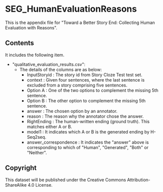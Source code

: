 # SEG_HumanEvaluationReasons

This is the appendix file for "Toward a Better Story End: Collecting Human Evaluation with Reasons".

## Contents
It includes the following item.
    
- "qualitative_evaluation_results.csv":
    - The details of the columns are as below:
        - InputStoryid : The story id from Story Cloze Test test set.
        - context : Given four sentences, where the last sentence is excluded from a story comprising five sentences.
        - Option A : One of the two options to complement the missing 5th sentence. 
        - Option B : The other option to complement the missing 5th sentence. 
        - answer : The chosen option by an annotator.
        - reason : The reason why the annotator chose the answer.
        - RightEnding : The human-written ending (ground truth). This matches either A or B.
        - model1 : It indicates which A or B is the generated ending by H-Seq2seq.
        - answer_correspondence : It indicates the "answer" above is corresponding to which of "Human", "Generated", "Both" or "Neither".

## Copyright
This dataset will be published under the Creative Commons Attribution-ShareAlike 4.0 License.

